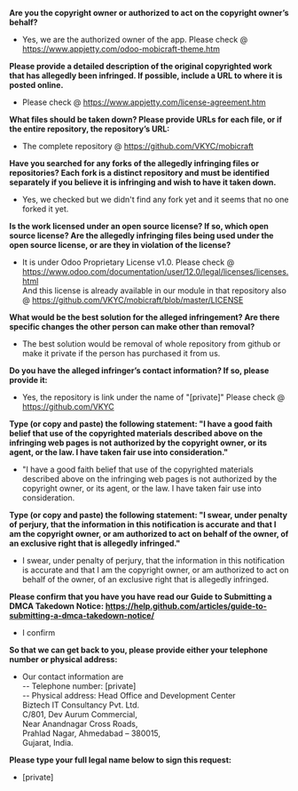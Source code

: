 **Are you the copyright owner or authorized to act on the copyright owner’s behalf?**  
- Yes, we are the authorized owner of the app. Please check @ https://www.appjetty.com/odoo-mobicraft-theme.htm

**Please provide a detailed description of the original copyrighted work that has allegedly been infringed. If possible, include a URL to where it is posted online.**  
- Please check @ https://www.appjetty.com/license-agreement.htm

**What files should be taken down? Please provide URLs for each file, or if the entire repository, the repository’s URL:**
- The complete repository @ https://github.com/VKYC/mobicraft

**Have you searched for any forks of the allegedly infringing files or repositories? Each fork is a distinct repository and must be identified separately if you believe it is infringing and wish to have it taken down.**  
- Yes, we checked but we didn't find any fork yet and it seems that no one forked it yet.

**Is the work licensed under an open source license? If so, which open source license? Are the allegedly infringing files being used under the open source license, or are they in violation of the license?**  
- It is under Odoo Proprietary License v1.0. Please check @ https://www.odoo.com/documentation/user/12.0/legal/licenses/licenses.html  
And this license is already available in our module in that repository also @   https://github.com/VKYC/mobicraft/blob/master/LICENSE

**What would be the best solution for the alleged infringement? Are there specific changes the other person can make other than removal?**  
- The best solution would be removal of whole repository from github or make it private if the person has purchased it from us.

**Do you have the alleged infringer’s contact information? If so, please provide it:**  
- Yes, the repository is link under the name of "[private]" Please check @ https://github.com/VKYC

**Type (or copy and paste) the following statement: "I have a good faith belief that use of the copyrighted materials described above on the infringing web pages is not authorized by the copyright owner, or its agent, or the law. I have taken fair use into consideration."**  
- "I have a good faith belief that use of the copyrighted materials described above on the infringing web pages is not authorized by the copyright owner, or its agent, or the law. I have taken fair use into consideration.

**Type (or copy and paste) the following statement: "I swear, under penalty of perjury, that the information in this notification is accurate and that I am the copyright owner, or am authorized to act on behalf of the owner, of an exclusive right that is allegedly infringed."**  
- I swear, under penalty of perjury, that the information in this notification is accurate and that I am the copyright owner, or am authorized to act on behalf of the owner, of an exclusive right that is allegedly infringed.

**Please confirm that you have you have read our Guide to Submitting a DMCA Takedown Notice: https://help.github.com/articles/guide-to-submitting-a-dmca-takedown-notice/**  
- I confirm

**So that we can get back to you, please provide either your telephone number or physical address:**  
- Our contact information are  
-- Telephone number: [private]  
-- Physical address: Head Office and Development Center  
Biztech IT Consultancy Pvt. Ltd.  
C/801, Dev Aurum Commercial,  
Near Anandnagar Cross Roads,  
Prahlad Nagar, Ahmedabad – 380015,  
Gujarat, India.

**Please type your full legal name below to sign this request:**  
- [private]
